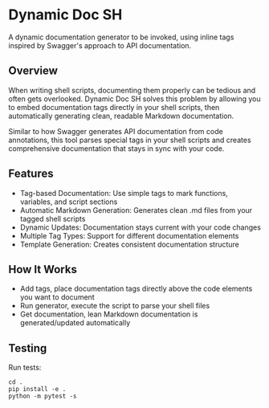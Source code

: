 # Dynamic Doc SH

A dynamic documentation generator to be invoked, using inline tags inspired by Swagger's approach to API documentation.

## Overview

When writing shell scripts, documenting them properly can be tedious and often gets overlooked. Dynamic Doc SH solves this problem by allowing you to embed documentation tags directly in your shell scripts, then automatically generating clean, readable Markdown documentation.

Similar to how Swagger generates API documentation from code annotations, this tool parses special tags in your shell scripts and creates comprehensive documentation that stays in sync with your code.

## Features

 - Tag-based Documentation: Use simple tags to mark functions, variables, and script sections
 - Automatic Markdown Generation: Generates clean .md files from your tagged shell scripts
 - Dynamic Updates: Documentation stays current with your code changes
 - Multiple Tag Types: Support for different documentation elements
 - Template Generation: Creates consistent documentation structure

## How It Works

 - Add tags, place documentation tags directly above the code elements you want to document
 - Run generator, execute the script to parse your shell files
 - Get documentation, lean Markdown documentation is generated/updated automatically

## Testing

Run tests:

```
cd .
pip install -e .
python -m pytest -s
```
